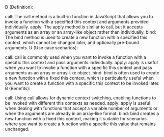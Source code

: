 D (Definition):

call: The call method is a built-in function in JavaScript that allows you to invoke a function with a specified this context and arguments provided individually.
apply: The apply method is similar to call, but it accepts arguments as an array or an array-like object rather than individually.
bind: The bind method is used to create a new function with a specified this context, which cannot be changed later, and optionally pre-bound arguments.
U (Use case scenarios):

call: call is commonly used when you want to invoke a function with a specific this context and pass arguments individually.
apply: apply is useful when you want to invoke a function with a specific this context and pass arguments as an array or array-like object.
bind: bind is often used to create a new function with a fixed this context, which is particularly useful when you want to create a function with a specific this context to be invoked later.
B (Benefits):

call: Using call allows for dynamic context switching, enabling functions to be invoked with different this contexts as needed.
apply: apply is useful when dealing with functions that accept a variable number of arguments or when the arguments are already in an array-like format.
bind: bind creates a new function with a fixed this context, making it suitable for scenarios where you want to create a function with a specific this value that remains unchanged.

